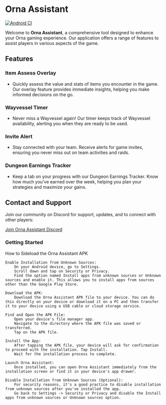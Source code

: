 # Orna Assistant

[![Android CI](https://github.com/Orna-tools/ornaassistant/actions/workflows/android.yml/badge.svg?branch=dev)](https://github.com/Orna-tools/ornaassistant/actions/workflows/android.yml)

Welcome to **Orna Assistant**, a comprehensive tool designed to enhance your Orna gaming experience. Our application offers a range of features to assist players in various aspects of the game.

## Features

### Item Assess Overlay
- Quickly assess the value and stats of items you encounter in the game. Our overlay feature provides immediate insights, helping you make informed decisions on the go.

### Wayvessel Timer
- Never miss a Wayvessel again! Our timer keeps track of Wayvessel availability, alerting you when they are ready to be used.

### Invite Alert
- Stay connected with your team. Receive alerts for game invites, ensuring you never miss out on team activities and raids.

### Dungeon Earnings Tracker
- Keep a tab on your progress with our Dungeon Earnings Tracker. Know how much you've earned over the week, helping you plan your strategies and maximize your gains.

## Contact and Support

Join our community on Discord for support, updates, and to connect with other players:

[Join Orna Assistant Discord](https://discord.gg/W5exFganUx)


### Getting Started
How to Sideload the Orna Assistant APK

    Enable Installation from Unknown Sources:
        On your Android device, go to Settings.
        Scroll down and tap on Security or Privacy.
        Find the option named Install apps from unknown sources or Unknown sources and enable it. This allows you to install apps from sources other than the Google Play Store.

    Download the APK:
        Download the Orna Assistant APK file to your device. You can do this directly on your device or download it on a PC and then transfer it to your device using a USB cable or cloud storage service.

    Find and Open the APK File:
        Open your device's file manager app.
        Navigate to the directory where the APK file was saved or transferred.
        Tap on the APK file.

    Install the App:
        After tapping the APK file, your device will ask for confirmation to proceed with the installation. Tap Install.
        Wait for the installation process to complete.

    Launch Orna Assistant:
        Once installed, you can open Orna Assistant immediately from the installation screen or find it in your device's app drawer.

    Disable Installation from Unknown Sources (Optional):
        For security reasons, it's a good practice to disable installation from unknown sources after you've installed the app.
        Go back to Settings -> Security or Privacy and disable the Install apps from unknown sources or Unknown sources option.
